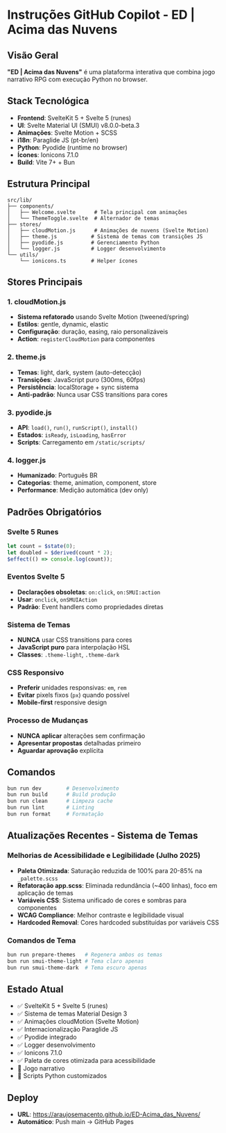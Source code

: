 # Instruções GitHub Copilot - ED | Acima das Nuvens

## Visão Geral

**"ED | Acima das Nuvens"** é uma plataforma interativa que combina jogo narrativo RPG com execução Python no browser.

## Stack Tecnológica

- **Frontend**: SvelteKit 5 + Svelte 5 (runes)
- **UI**: Svelte Material UI (SMUI) v8.0.0-beta.3
- **Animações**: Svelte Motion + SCSS
- **i18n**: Paraglide JS (pt-br/en)
- **Python**: Pyodide (runtime no browser)
- **Ícones**: Ionicons 7.1.0
- **Build**: Vite 7+ + Bun

## Estrutura Principal

```
src/lib/
├── components/
│   ├── Welcome.svelte      # Tela principal com animações
│   └── ThemeToggle.svelte  # Alternador de temas
├── stores/
│   ├── cloudMotion.js      # Animações de nuvens (Svelte Motion)
│   ├── theme.js           # Sistema de temas com transições JS
│   ├── pyodide.js         # Gerenciamento Python
│   └── logger.js          # Logger desenvolvimento
└── utils/
    └── ionicons.ts        # Helper ícones
```

## Stores Principais

### 1. cloudMotion.js

- **Sistema refatorado** usando Svelte Motion (tweened/spring)
- **Estilos**: gentle, dynamic, elastic
- **Configuração**: duração, easing, raio personalizáveis
- **Action**: `registerCloudMotion` para componentes

### 2. theme.js

- **Temas**: light, dark, system (auto-detecção)
- **Transições**: JavaScript puro (300ms, 60fps)
- **Persistência**: localStorage + sync sistema
- **Anti-padrão**: Nunca usar CSS transitions para cores

### 3. pyodide.js

- **API**: `load()`, `run()`, `runScript()`, `install()`
- **Estados**: `isReady`, `isLoading`, `hasError`
- **Scripts**: Carregamento em `/static/scripts/`

### 4. logger.js

- **Humanizado**: Português BR
- **Categorias**: theme, animation, component, store
- **Performance**: Medição automática (dev only)

## Padrões Obrigatórios

### Svelte 5 Runes

```javascript
let count = $state(0);
let doubled = $derived(count * 2);
$effect(() => console.log(count));
```

### Eventos Svelte 5

- **Declarações obsoletas**: `on:click`, `on:SMUI:action`
- **Usar**: `onclick`, `onSMUIAction`
- **Padrão**: Event handlers como propriedades diretas

### Sistema de Temas

- **NUNCA** usar CSS transitions para cores
- **JavaScript puro** para interpolação HSL
- **Classes**: `.theme-light`, `.theme-dark`

### CSS Responsivo

- **Preferir** unidades responsivas: `em`, `rem`
- **Evitar** pixels fixos (`px`) quando possível
- **Mobile-first** responsive design

### Processo de Mudanças

- **NUNCA aplicar** alterações sem confirmação
- **Apresentar propostas** detalhadas primeiro
- **Aguardar aprovação** explícita

## Comandos

```bash
bun run dev        # Desenvolvimento
bun run build      # Build produção
bun run clean      # Limpeza cache
bun run lint       # Linting
bun run format     # Formatação
```

## Atualizações Recentes - Sistema de Temas

### Melhorias de Acessibilidade e Legibilidade (Julho 2025)

- **Paleta Otimizada**: Saturação reduzida de 100% para 20-85% na `_palette.scss`
- **Refatoração app.scss**: Eliminada redundância (~400 linhas), foco em aplicação de temas
- **Variáveis CSS**: Sistema unificado de cores e sombras para componentes
- **WCAG Compliance**: Melhor contraste e legibilidade visual
- **Hardcoded Removal**: Cores hardcoded substituídas por variáveis CSS

### Comandos de Tema

```bash
bun run prepare-themes   # Regenera ambos os temas
bun run smui-theme-light # Tema claro apenas
bun run smui-theme-dark  # Tema escuro apenas
```

## Estado Atual

- ✅ SvelteKit 5 + Svelte 5 (runes)
- ✅ Sistema de temas Material Design 3
- ✅ Animações cloudMotion (Svelte Motion)
- ✅ Internacionalização Paraglide JS
- ✅ Pyodide integrado
- ✅ Logger desenvolvimento
- ✅ Ionicons 7.1.0
- ✅ Paleta de cores otimizada para acessibilidade
- 🚧 Jogo narrativo
- 🚧 Scripts Python customizados

## Deploy

- **URL**: https://araujosemacento.github.io/ED-Acima_das_Nuvens/
- **Automático**: Push main → GitHub Pages
